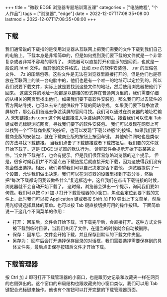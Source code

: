 +++
title = "微软 EDGE 浏览器专题培训第五课"
categories = ["电脑教程", "个人作品"]
tags = ["浏览器", "edge"]
date = 2022-12-07T17:08:35+08:00
lastmod = 2022-12-07T17:08:35+08:00
+++



## 下载

我们通常说的下载指的是使用浏览器从互联网上把我们需要的文件下载到我们自己的电脑上。下载本身是非常简单的，但是如何找到我们要下载的文件就是一个非常复杂或者非常不容易的事情了。
浏览器可以直接打开和显示的是网页，也就是一般说的.html 文件。而其他的文件格式，比如.exe 的软件安装包、 .rar 的压缩包文件、 .7z 的压缩包等。这些文件是无法在浏览器里直接打开的，但是他们也是存放在互联网上的某一台电脑中的，他们也是有一个唯一的地址可以定位到的。所以我们说要下载文件，实际上就是要找到这些文件的地址，然后使用浏览器把他们下回来。
这些文件的地址一般都是以链接的形式存在普通网页里的，我们需要仔细的从相关的网页里找出他们。如果我们要下载软件安装包，那么我们可以去软件的官方网站寻找，也可以去专门提供软件下载的网站寻找。
如果我们要下载争渡读屏软件，那么我们首选去争渡读屏的官网寻找。我们可以通过在浏览器的地址栏输入 未知链接zdsr.com 这个网址直接进入争渡读屏的网站。接着我们可以使用 Tab 键或者光标键浏览网页，寻找我们要下的软件安装包。
我们可以发现在网页上可以找到一个“下载商业版”的按钮，也可以发现“下载公益版”的按钮。如果我们要下载商业版的安装包，就在下载商业版的按钮上按回车键。
其他软件网站也是类似的方法寻找下载链接。
当我们点击了下载链接或者下载按钮后，我们要的文件就开始下载了。这是 EDGE 浏览器的默认行为。
读屏软件会提示开始下载某某文件。当文件下载完毕，也会有提示。但是我们很容易忽略浏览器的这个提示。
但是，很多时候我们并不希望点击下载链接后就直接开始下载，因为这使得我们没有机会做出选择。相反，我们希望我们可以自己决定是否下载他。
浏览器提供了一个设置，允许我们做出决定。我们可以在浏览器的设置里找到下载分类，然后把“每次下载都询问我该做些什么”复选框选中，这样我们在点击下载链接的时候，浏览器就不会自动开始下载了。
这时候，浏览器会弹出一个提示，询问我们要如何做。我们可以按 Ctrl 加 J 打开下载管理器的小窗口，焦点会定位到要下载的文件上，此时我们可以按 Application 键或者按 Shift 加 F10 弹出上下文菜单，然后用光标键选择具体的菜单。也可以按 Tab 键直接切换可用的操作按钮。
下面简单说一下这几个不同菜单的作用：
* 打开： 回车后，文件会开始下载，当下载完毕后，会直接打开。这种方式文件被下载到临时目录，当我们关闭了文件，在适当的时候就会自动被删除。
* 保存： 回车后，文件会开始下载，并且保存到默认的下载文件夹里。
* 另存为： 回车后会打开选择保存目录的对话框，我们需要选择需要保存到的具体文件夹，最后点击保存按钮后文件才开始下载。

## 下载管理器

按 Ctrl 加 J 即可打开下载管理器的小窗口，也是跟历史记录和收藏夹一样在网页的右侧弹出的。这个窗口的布局结构也跟收藏夹的小窗口类似，我们可以用 Tab 键配合光标键来操作。他也有个按钮可以打开完整的下载管理器页面。
